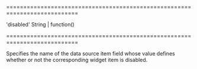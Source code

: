 <!--**
/*-------------------------------------------
    Auto-generated file. Do not modify.
-------------------------------------------

**-->
===========================================================================
<!--default-->'disabled'<!--/default-->
<!--type-->String | function()<!--/type-->
===========================================================================

<!--shortDescription-->
Specifies the name of the data source item field whose value defines whether or not the corresponding widget item is disabled.
<!--/shortDescription-->

<!--fullDescription-->

<!--/fullDescription-->
